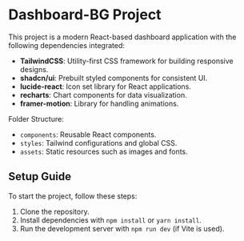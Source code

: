 
# Dashboard-BG Project

This project is a modern React-based dashboard application with the following dependencies integrated:

- **TailwindCSS**: Utility-first CSS framework for building responsive designs.
- **shadcn/ui**: Prebuilt styled components for consistent UI.
- **lucide-react**: Icon set library for React applications.
- **recharts**: Chart components for data visualization.
- **framer-motion**: Library for handling animations.

Folder Structure:
- `components`: Reusable React components.
- `styles`: Tailwind configurations and global CSS.
- `assets`: Static resources such as images and fonts.

## Setup Guide
To start the project, follow these steps:
1. Clone the repository.
2. Install dependencies with `npm install` or `yarn install`.
3. Run the development server with `npm run dev` (if Vite is used).
